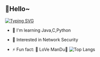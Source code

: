 ## 👋Hello~
[![Typing SVG](https://readme-typing-svg.demolab.com/?lines=Ui+Gyeol+Kim;Second+line+of+text)](https://git.io/typing-svg)



- 🔭 I'm learning Java,C,Python

- 🌱 Interested in Network Security

- ⚡ Fun fact: 🥟 LoVe ManDu🥟
![Top Langs](https://github-readme-stats.vercel.app/api/top-langs/?username=UIGyeol&layout=compact)
